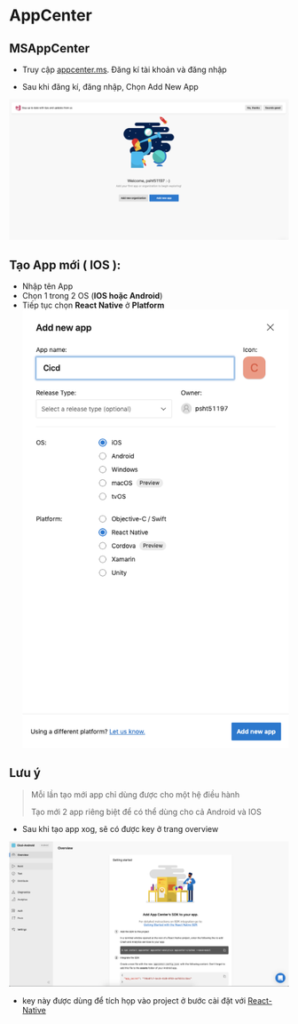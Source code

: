 # AppCenter

## MSAppCenter

- Truy cập [appcenter.ms](https://appcenter.ms). Đăng kí tài khoản và đăng nhập

- Sau khi đăng kí, đăng nhập, Chọn Add New App

![img](../readmeasset/createNewApp.png)

## Tạo App mới ( IOS ):

- Nhập tên App
- Chọn 1 trong 2 OS (**IOS hoặc Android**)
- Tiếp tục chọn **React Native** ở **Platform**
  ![img](../readmeasset/addNewApp.png)

## **Lưu ý**

> Mỗi lần tạo mới app chỉ dùng được cho một hệ điều hành
>
> Tạo mới 2 app riêng biệt để có thể dùng cho cả Android và IOS

- Sau khi tạo app xog, sẽ có được key ở trang overview

![img](../readmeasset/dashboard2.png)

- key này được dùng để tích họp vào project ở bước cài đặt với [React-Native](./ReactNative.md)
